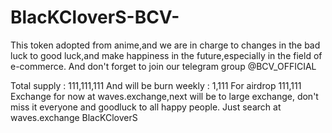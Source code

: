 # BlacKCloverS-BCV-
This token adopted from anime,and we are in charge to changes in the bad luck to good luck,and make happiness in the future,especially in the field of e-commerce. And don't forget to join our telegram group @BCV_OFFICIAL

Total supply : 111,111,111
And will be burn weekly : 1,111
For airdrop 111,111
Exchange for now at waves.exchange,next will be to large exchange, don't miss it everyone and goodluck to all happy people.
Just search at waves.exchange BlacKCloverS
